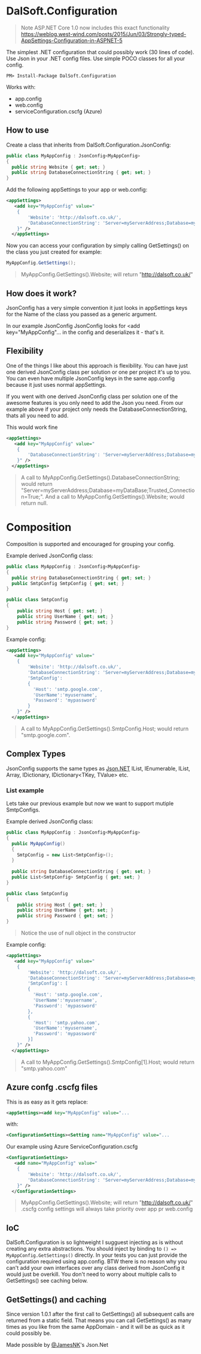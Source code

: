 # DalSoft.Configuration

> Note ASP.NET Core 1.0 now includes this exact functionality https://weblog.west-wind.com/posts/2015/Jun/03/Strongly-typed-AppSettings-Configuration-in-ASPNET-5

The simplest .NET configuration that could possibly work (30 lines of code). Use Json in your .NET config files. Use simple POCO classes for all your config.

```dos
PM> Install-Package DalSoft.Configuration
```

Works with:

* app.config
* web.config
* serviceConfiguration.cscfg (Azure)

## How to use

Create a class that inherits from DalSoft.Configuration.JsonConfig:

```cs
public class MyAppConfig : JsonConfig<MyAppConfig>
{
  public string Website { get; set; }
  public string DatabaseConnectionString { get; set; }
}
```

Add the following appSettings to your app or web.config:
```xml
<appSettings>
   <add key="MyAppConfig" value="
    {
        'Website': 'http://dalsoft.co.uk/',
        'DatabaseConnectionString': 'Server=myServerAddress;Database=myDataBase;Trusted_Connection=True;'
    }" />
  </appSettings>
```

Now you can access your configuration by simply calling GetSettings() on the class you just created for example:
```cs
MyAppConfig.GetSettings();
```

> MyAppConfig.GetSettings().Website; will return "http://dalsoft.co.uk/"


## How does it work?

JsonConfig has a very simple convention it just looks in appSettings keys for the Name of the class you passed as a generic argument. 

In our example JsonConfig<MyAppConfig> JsonConfig looks for <appSettings><add key="MyAppConfig"... in the config and deserializes it - that's it.

## Flexibility

One of the things I like about this approach is flexibility. You can have just one derived JsonConfig class per solution or one per project it's up to you. You can even have multiple JsonConfig keys in the same app.config because it just uses normal appSettings.

If you went with one derived JsonConfig class per solution one of the awesome features is you only need to add the Json you need. From our example above if your project only needs the DatabaseConnectionString, thats all you need to add.

This would work fine
```xml
<appSettings>
   <add key="MyAppConfig" value="
    {
        'DatabaseConnectionString': 'Server=myServerAddress;Database=myDataBase;Trusted_Connection=True;'
    }" />
  </appSettings>
```

> A call to MyAppConfig.GetSettings().DatabaseConnectionString; would return "Server=myServerAddress;Database=myDataBase;Trusted_Connection=True;".
And a call to MyAppConfig.GetSettings().Website; would return null.

# Composition

Composition is supported and encouraged for grouping your config.

Example derived JsonConfig class:
```cs
public class MyAppConfig : JsonConfig<MyAppConfig>
{
  public string DatabaseConnectionString { get; set; }
  public SmtpConfig SmtpConfig { get; set; }
}

public class SmtpConfig
{
    public string Host { get; set; }
    public string UserName { get; set; }
    public string Password { get; set; }
}
```

Example config:
```xml
<appSettings>
   <add key="MyAppConfig" value="
    {
        'Website': 'http://dalsoft.co.uk/',
        'DatabaseConnectionString': 'Server=myServerAddress;Database=myDataBase;Trusted_Connection=True;',
        'SmtpConfig': 
        {           
          'Host': 'smtp.google.com',           
          'UserName':'myusername',           
          'Password': 'mypassword'
        }
    }" />
  </appSettings>
```

> A call to MyAppConfig.GetSettings().SmtpConfig.Host; would return "smtp.google.com".


## Complex Types 

JsonConfig supports the same types as [Json.NET](http://james.newtonking.com/json/help/index.html?topic=html/SerializationGuide.htm)  IList, IEnumerable, IList<T>, Array, IDictionary, IDictionary<TKey, TValue> etc.

### List example

Lets take our previous example but now we want to support mutiple SmtpConfigs.

Example derived JsonConfig class:
```cs
public class MyAppConfig : JsonConfig<MyAppConfig>
{
  public MyAppConfig()
  {
    SmtpConfig = new List<SmtpConfig>();
  }
  
  public string DatabaseConnectionString { get; set; }
  public List<SmtpConfig> SmtpConfig { get; set; }
}

public class SmtpConfig
{
    public string Host { get; set; }
    public string UserName { get; set; }
    public string Password { get; set; }
}
```

> Notice the use of null object in the constructor

Example config:
```xml
<appSettings>
   <add key="MyAppConfig" value="
    {
        'Website': 'http://dalsoft.co.uk/',
        'DatabaseConnectionString': 'Server=myServerAddress;Database=myDataBase;Trusted_Connection=True;',
        'SmtpConfig': [
        {           
          'Host': 'smtp.google.com',           
          'UserName':'myusername',           
          'Password': 'mypassword'
        },
        {           
          'Host': 'smtp.yahoo.com',           
          'UserName':'myusername',           
          'Password': 'mypassword'
        }]
    }" />
  </appSettings>
```

> A call to MyAppConfig.GetSettings().SmtpConfig[1].Host; would return "smtp.yahoo.com"


## Azure confg .cscfg files

This is as easy as it gets replace:

```xml
<appSettings><add key="MyAppConfig" value="... 
```

with: 

```xml
<ConfigurationSettings><Setting name="MyAppConfig" value="...
```

Our example using Azure ServiceConfiguration.cscfg

```xml
<ConfigurationSettings>
   <add name="MyAppConfig" value="
    {
        'Website': 'http://dalsoft.co.uk/',
        'DatabaseConnectionString': 'Server=myServerAddress;Database=myDataBase;Trusted_Connection=True;'
    }" />
  </ConfigurationSettings>
```

> MyAppConfig.GetSettings().Website; will return "http://dalsoft.co.uk/"
> .cscfg config settings will always take priority over app pr web.config


## IoC

DalSoft.Configuration is so lightweight I sugguest injecting as is without creating any extra abstractions. You should inject by binding to ```() => MyAppConfig.GetSettings()``` directly. In your tests you can just provide the configuration required using app.config. BTW there is no reason why you can't add your own interfaces over any class derived from JsonConfig it would just be overkill. You don't need to worry about multiple calls to GetSettings() see caching below.

## GetSettings() and caching
Since version 1.0.1 after the first call to GetSettings() all subsequent calls are returned from a static field. That means you can call GetSettings() as many times as you like from the same AppDomain - and it will be as quick as it could possibly be.

Made possible by [@JamesNK](https://twitter.com/JamesNK)'s Json.Net
